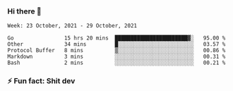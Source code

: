 ### Hi there 👋
<!--START_SECTION:waka-->
```text
Week: 23 October, 2021 - 29 October, 2021

Go                15 hrs 20 mins  ███████████████████████▓░   95.00 % 
Other             34 mins         █░░░░░░░░░░░░░░░░░░░░░░░░   03.57 % 
Protocol Buffer   8 mins          ▒░░░░░░░░░░░░░░░░░░░░░░░░   00.86 % 
Markdown          3 mins          ░░░░░░░░░░░░░░░░░░░░░░░░░   00.31 % 
Bash              2 mins          ░░░░░░░░░░░░░░░░░░░░░░░░░   00.21 % 
```
<!--END_SECTION:waka-->
<!--
**TG4LAaron/TG4LAaron** is a ✨ _special_ ✨ repository because its `README.md` (this file) appears on your GitHub profile.

Here are some ideas to get you started:

- 🔭 I’m currently working on ...
- 🌱 I’m currently learning ...
- 👯 I’m looking to collaborate on ...
- 🤔 I’m looking for help with ...
- 💬 Ask me about ...
- 📫 How to reach me: ...
- 😄 Pronouns: ...
- ⚡ Fun fact: ...
-->
### ⚡ Fun fact: Shit dev
